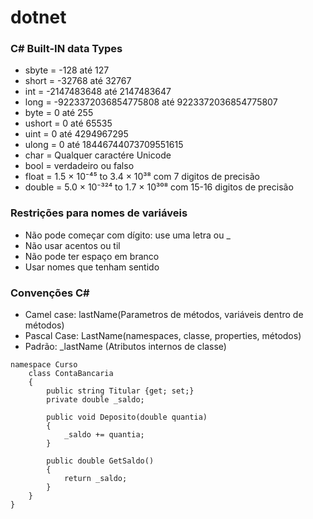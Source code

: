 ﻿# dotnet


### C# Built-IN data Types

* sbyte = -128 até 127
* short = -32768 até 32767
* int = -2147483648 até 2147483647
* long = -9223372036854775808 até 9223372036854775807
* byte = 0 até 255
* ushort = 0 até 65535
* uint = 0 até 4294967295
* ulong = 0 até 18446744073709551615
* char = Qualquer caractére Unicode
* bool = verdadeiro ou falso
* float = 1.5 × 10⁻⁴⁵ to 3.4 × 10³⁸ com 7 digitos de precisão
* double = 5.0 × 10⁻³²⁴ to 1.7 × 10³⁰⁸ com 15-16 digitos de precisão


### Restrições para nomes de variáveis

* Não pode começar com dígito: use uma letra ou _
* Não usar acentos ou til
* Não pode ter espaço em branco
* Usar nomes que tenham sentido


### Convenções C#

* Camel case: lastName(Parametros de métodos, variáveis dentro de métodos)
* Pascal Case: LastName(namespaces, classe, properties, métodos)
* Padrão: _lastName (Atributos internos de classe)

```
namespace Curso
	class ContaBancaria
	{						
		public string Titular {get; set;}
		private double _saldo;

		public void Deposito(double quantia)
		{
			_saldo += quantia;
		}

		public double GetSaldo()
		{
			return _saldo;
		}
	}
}
```
